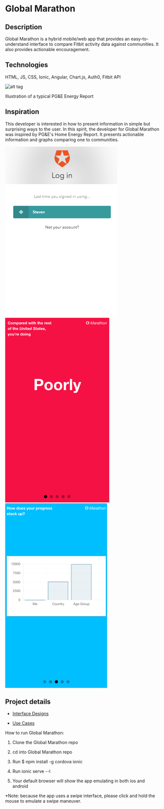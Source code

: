# Global Marathon

## Description

Global Marathon is a hybrid mobile/web app that provides an easy-to-understand interface to compare Fitbit activity data against communities. It also provides actionable encouragement.

## Technologies
HTML, JS, CSS, Ionic, Angular, Chart.js, Auth0, Fitbit API

![alt tag](http://www.pgecurrents.com/wp-content/uploads/2014/05/600x400_home_energy_report2.jpg)

Illustration of a typical PG&E Energy Report

## Inspiration
This developer is interested in how to present information in simple but surprising ways to the user. In this spirit, the developer for Global Marathon was inspired by PG&E's Home Energy Report. It presents actionable information and graphs comparing one to communities.

![alt tag](https://github.com/suntorytime/global_marathon/blob/master/References/login.png?raw=true)
![alt tag](https://github.com/suntorytime/global_marathon/blob/master/References/sample_activity.png?raw=true)
![alt tag](https://github.com/suntorytime/global_marathon/blob/master/References/sample_graph.png?raw=true)

## Project details
- [Interface Designs](https://github.com/suntorytime/global_marathon/blob/master/References/Global%20Marathon%20-%20Interface%20Designs.pdf "Interface Designs")

- [Use Cases](https://github.com/suntorytime/global_marathon/blob/master/References/Global%20Marathon%20-%20Use%20Cases.pdf "Use Cases")

How to run Global Marathon:

1. Clone the Global Marathon repo

2. cd into Global Marathon repo

3. Run $ npm install -g cordova ionic

3. Run ionic serve --l

4. Your default browser will show the app emulating in both ios and android

*Note: because the app uses a swipe interface, please click and hold the mouse to emulate a swipe maneuver.
